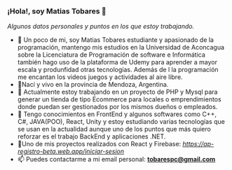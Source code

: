 ### ¡Hola!, soy Matias Tobares 👋

*Algunos datos personales y puntos en los que estoy trabajando.*

- 💬 Un poco de mi, soy Matias Tobares estudiante y apasionado de la programación, mantengo mis estudios en la Universidad de Aconcagua sobre la Licenciatura     de Programación de software e Informática también hago uso de la plataforma de Udemy para aprender a mayor escala y produnfidad otras tecnologías. Además de l   la programación me encantan los videos juegos y actividades al aire libre.
- 	:sunrise_over_mountains:Nací y vivo en la provincia de Mendoza, Argentina.
- 	:wrench: Actualmente estoy trabajando en un proyecto de PHP y Mysql para generar un tienda de tipo Ecommerce para locales o emprendimientos donde puedan ser gestionados por los mismos dueños o empleados.
- 🌱 Tengo conocimientos en FrontEnd y algunos softwares como C++, C#, JAVA(POO), React, Unity y estoy estudiando varias tecnologías que se usan en la actualidad aunque uno de los puntos que más quiero reforzar es el trabajo BackEnd y aplicaciones .NET.
-	:memo:Uno de mis proyectos realizados con React y Firebase: *https://ap-registro-beta.web.app/iniciar-sesion*
- 📫 Puedes contactarme a mi email personal: **tobarespc@gmail.com**


